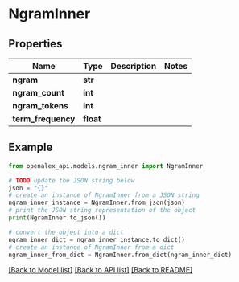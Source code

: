 # NgramInner


## Properties

Name | Type | Description | Notes
------------ | ------------- | ------------- | -------------
**ngram** | **str** |  | 
**ngram_count** | **int** |  | 
**ngram_tokens** | **int** |  | 
**term_frequency** | **float** |  | 

## Example

```python
from openalex_api.models.ngram_inner import NgramInner

# TODO update the JSON string below
json = "{}"
# create an instance of NgramInner from a JSON string
ngram_inner_instance = NgramInner.from_json(json)
# print the JSON string representation of the object
print(NgramInner.to_json())

# convert the object into a dict
ngram_inner_dict = ngram_inner_instance.to_dict()
# create an instance of NgramInner from a dict
ngram_inner_from_dict = NgramInner.from_dict(ngram_inner_dict)
```
[[Back to Model list]](../README.md#documentation-for-models) [[Back to API list]](../README.md#documentation-for-api-endpoints) [[Back to README]](../README.md)


